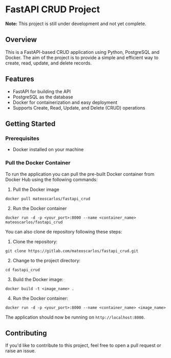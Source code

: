 # FastAPI CRUD Project

**Note:** This project is still under development and not yet complete.

## Overview

This is a FastAPI-based CRUD application using Python, PostgreSQL and Docker. The aim of the project is to provide a simple and efficient way to create, read, update, and delete records.

## Features

- FastAPI for building the API
- PostgreSQL as the database
- Docker for containerization and easy deployment
- Supports Create, Read, Update, and Delete (CRUD) operations

## Getting Started

### Prerequisites

- Docker installed on your machine


### Pull the Docker Container

To run the application you can pull the pre-built Docker container from Docker Hub using the following commands:

1. Pull the Docker image
```
docker pull mateoscarlos/fastapi_crud
```  
2. Run the Docker container
```
docker run -d -p <your_port>:8000 --name <container_name> mateoscarlos/fastapi_crud
```

You can also clone de repository following these steps: 

1. Clone the repository:
```
git clone https://gitlab.com/mateoscarlos/fastapi_crud.git
```

2. Change to the project directory:
```
cd fastapi_crud
```

3. Build the Docker image:
```
docker build -t <image_name> .
```
4. Run the Docker container:
```
docker run -d -p <your_port>:8000 --name <container_name> <image_name>
```

The application should now be running on `http://localhost:8000`.


## Contributing

If you'd like to contribute to this project, feel free to open a pull request or raise an issue.
